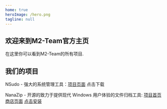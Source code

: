 ```yaml
---
home: true
heroImage: /hero.png
tagline: null
---
```


## 欢迎来到M2-Team官方主页

在这里你可以看到M2-Team的所有项目.

## 我们的项目

NSudo - 强大的系统管理工具：[项目页面](https://nsudo.m2team.org/) <a onclick="github_download('M2Team/NSudo',0)" rel="noopener noreferrer">点击下载</a>

NanaZip - 开源的致力于提供现代 Windows 用户体验的文件归档工具: [项目首页](https://github.com/M2Team/NanaZip/) [商店页面](https://www.microsoft.com/store/apps/9N8G7TSCL18R) <a href="javascript:void(0)" onclick="window.location.href='ms-windows-store:/\/pdp/?ProductId=9N8G7TSCL18R'" rel="noopener noreferrer">点击安装</a>
